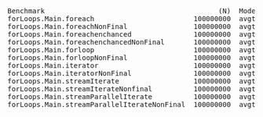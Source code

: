 <pre>
Benchmark                                          (N)  Mode  Cnt    Score     Error  Units
forLoops.Main.foreach                        100000000  avgt    3  570,933 ±  16,239  ms/op
forLoops.Main.foreachNonFinal                100000000  avgt    3  572,206 ±  10,123  ms/op
forLoops.Main.foreachenchanced               100000000  avgt    3  500,285 ±  28,782  ms/op
forLoops.Main.foreachenchancedNonFinal       100000000  avgt    3  500,057 ±  28,859  ms/op
forLoops.Main.forloop                        100000000  avgt    3  416,776 ±  35,890  ms/op
forLoops.Main.forloopNonFinal                100000000  avgt    3  420,445 ±  93,345  ms/op
forLoops.Main.iterator                       100000000  avgt    3  499,833 ±  30,702  ms/op
forLoops.Main.iteratorNonFinal               100000000  avgt    3  498,500 ±  51,749  ms/op
forLoops.Main.streamIterate                  100000000  avgt    3  495,366 ±   5,410  ms/op
forLoops.Main.streamIterateNonfinal          100000000  avgt    3  499,002 ±  43,322  ms/op
forLoops.Main.streamParallelIterate          100000000  avgt    3  684,925 ±  16,434  ms/op
forLoops.Main.streamParallelIterateNonFinal  100000000  avgt    3  672,251 ± 364,087  ms/op
</pre>
